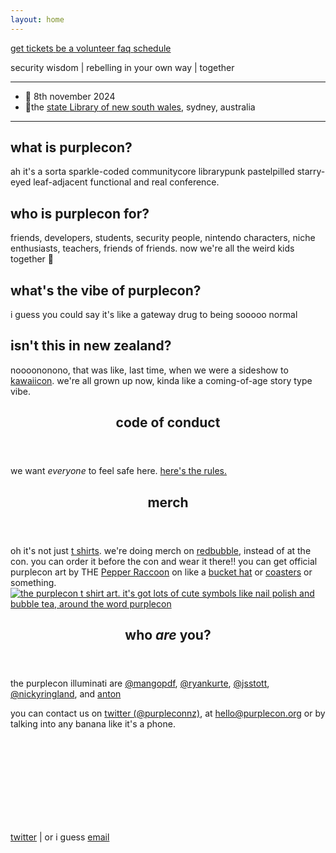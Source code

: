 ```yaml
---
layout: home
---
```


<section>
  <main>
    <a href="https://www.eventbrite.co.nz/e/purplecon-2024-tickets-1004911195437" target="_blank" class="button">
      <span>get tickets</span>
    </a>
    <a href="https://docs.google.com/forms/d/1EM8H1AZdbzaYM65orkZRUIikqIZ0uy2KvHf4Sb6eUR0/" target="_blank" class="button">
      <span>be a volunteer</span>
    </a>
    <a href="/faq" target="_blank" class="button">
          <span>faq</span>
        </a>
<a href="/talks" target="_blank" class="button">
          <span>schedule</span>
        </a>
  </main>
</section>

<section class="mid">
  <p>security wisdom | rebelling in your own way | <span class="ethereal">together</span></p>
</section>
<hr>

<section class="mid">
<ul class="no-dots left">
  <li> 📅 8th november 2024</li>
  <li> 📍the <a href="/faq">state <span class="fancy">Library</span> of new south wales</a>, sydney, australia</li>
</ul>
</section>
<hr>

<section class="top">
  <main>
    <article>
      <p-books></p-books>
      <h2>what is purplecon?</h2>
      <div class="content">
        <p>
        ah it's a sorta sparkle-coded communitycore librarypunk pastelpilled starry-eyed leaf-adjacent functional and real conference.
        </p>
      </div>
    </article>
    <article>
      <p-books></p-books>
      <h2>
      who is purplecon for?
      </h2>
      <div class="content">
        <p>
          friends, developers, students, security people, nintendo characters, niche enthusiasts, teachers, friends of friends. now we're all the weird kids together 🤝
        </p>
      </div>
    </article>
    <article>
      <p-books></p-books>
      <h2>what's the vibe of purplecon?</h2>
      <div class="content">
        <p>
          i guess you could say it's like a gateway drug to being sooooo normal 
        </p>
      </div>
    </article>
    <article>
      <p-books></p-books>
      <h2>isn't this in new zealand?</h2>
      <div class="content">
        <p>
        noooononono, that was like, last time, when we were a sideshow to <a href="https://kawaiicon.org/">kawaiicon</a>. we're all grown up now, kinda like a coming-of-age story type vibe.
        </p>
      </div>
    </article>
  </main>
</section>

<section class="top">
      <p-books></p-books>
      <header class="mid">
      <h1>code of conduct</h1>
      </header>
      <div class="content mid">
      we want <em>everyone</em> to feel safe here. <a href="/conduct">here's the rules.</a>
      </div>
</section>
<section id="contact-us" class="top">
      <p-books></p-books>
      <header class="mid">
      <h1>merch</h1>
      </header>
      <div class="content mid">
      <p> oh it's not just <a href="https://www.redbubble.com/i/t-shirt/purplecon-2024-the-shirt-by-purplecon/164335381.VL7OD">t shirts</a>. we're doing merch on <a href="https://www.redbubble.com/i/t-shirt/purplecon-2024-the-shirt-by-purplecon/164335381.VL7OD">redbubble</a>, instead of at the con. you can order it before the con and wear it there!! you can get official purplecon art by THE <a href="https://pepperraccoon.com">Pepper Raccoon</a> on like a <a href="https://www.redbubble.com/i/bucket-hat/purplecon-2024-the-shirt-by-purplecon/164335381.FDWJD">bucket hat</a> or <a href="https://www.redbubble.com/i/coasters/purplecon-2024-the-shirt-by-purplecon/164335381.E5I3N">coasters</a> or something.
      <a href="https://www.redbubble.com/i/t-shirt/purplecon-2024-the-shirt-by-purplecon/164335381.VL7OD"><img class="shirt" src="/shirt.png" alt="the purplecon t shirt art. it's got lots of cute symbols like nail polish and bubble tea, around the word purplecon"/></a>
      </p>
      </div>
</section>
<section class="top">
      <p-books></p-books>
      <header class="mid">
      <h1>who <em>are</em> you?</h1>
      </header>
      <div class="content mid">
      <p>the purplecon illuminati are 
      <a href="//twitter.com/mangopdf">@mangopdf</a>, 
      <a href="//twitter.com/ryankurte">@ryankurte</a>, 
      <a href="//twitter.com/jsstott">@jsstott</a>, 
      <a href="//twitter.com/nickyringland">@nickyringland</a>, and
      <a href="//twitter.com/noqry">anton</a>
      </p>
      <p>
      you can contact us on <a href="https://twitter.com/purpleconnz">twitter (@purpleconnz)</a>, at <a href="mailto:hello@purplecon.org">hello@purplecon.org</a> or by talking into any banana like it's a phone.
      </p>
      </div>
</section>






<br>
<br>
<br>
<br>
<br>
<br>
<br>
<br>
<section>
</section>

<section class="ml">
  <p-mailer>
    <div class="ml-embedded" data-form="cMpgpW"></div>
  </p-mailer>
</section>
<section class="mid">
<p>
        <a href="https://twitter.com/purpleconnz">twitter</a> | or i guess <a href="mailto:hello@purplecon.nz">email</a>
        </p>
</section>
